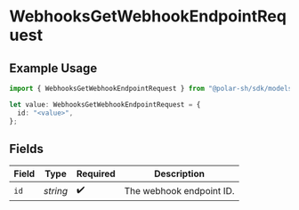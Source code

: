 # WebhooksGetWebhookEndpointRequest

## Example Usage

```typescript
import { WebhooksGetWebhookEndpointRequest } from "@polar-sh/sdk/models/operations/webhooksgetwebhookendpoint.js";

let value: WebhooksGetWebhookEndpointRequest = {
  id: "<value>",
};
```

## Fields

| Field                    | Type                     | Required                 | Description              |
| ------------------------ | ------------------------ | ------------------------ | ------------------------ |
| `id`                     | *string*                 | :heavy_check_mark:       | The webhook endpoint ID. |